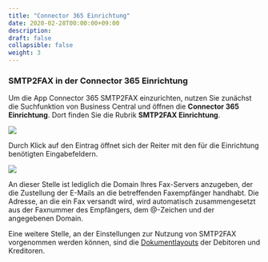 ```yaml
---
title: "Connector 365 Einrichtung"
date: 2020-02-28T00:00:00+09:00
description: 
draft: false
collapsible: false
weight: 3
---
```

### SMTP2FAX in der Connector 365 Einrichtung

Um die App Connector 365 SMTP2FAX einzurichten, nutzen Sie zunächst die Suchfunktion von Business Central und öffnen die **Connector 365 Einrichtung**. Dort finden Sie die Rubrik **SMTP2FAX Einrichtung**.

![](images/apps/smtp2fax/Connector365Einrichtung.png)

Durch Klick auf den Eintrag öffnet sich der Reiter mit den für die Einrichtung benötigten Eingabefeldern.

![](images/apps/smtp2fax/SMTP2FAXEinrichtung.png)

An dieser Stelle ist lediglich die Domain Ihres Fax-Servers anzugeben, der die Zustellung der E-Mails an die betreffenden Faxempfänger handhabt. Die Adresse, an die ein Fax versandt wird, wird automatisch zusammengesetzt aus der Faxnummer des Empfängers, dem @-Zeichen und der angegebenen Domain.

Eine weitere Stelle, an der Einstellungen zur Nutzung von SMTP2FAX vorgenommen werden können, sind die [Dokumentlayouts](de-de/apps/smtp2fax/first-steps/setup/doclayout/) der Debitoren und Kreditoren.
